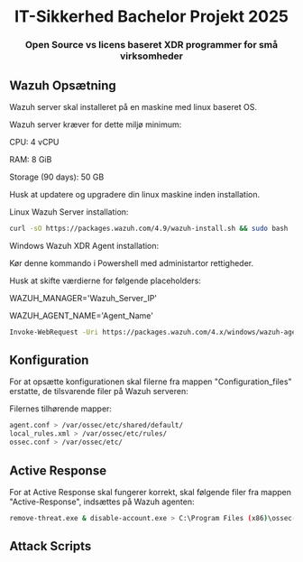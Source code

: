 <h1 align="center">IT-Sikkerhed Bachelor Projekt 2025</h1>
<h3 align="center">Open Source vs licens baseret XDR programmer for små virksomheder</h3>


## Wazuh Opsætning
Wazuh server skal installeret på en maskine med linux baseret OS.

Wazuh server kræver for dette miljø minimum: 

CPU: 4 vCPU 

RAM: 8 GiB 

Storage (90 days): 50 GB 

Husk at updatere og upgradere din linux maskine inden installation.

Linux Wazuh Server installation: 
```sh
curl -sO https://packages.wazuh.com/4.9/wazuh-install.sh && sudo bash ./wazuh-install.sh -a
```
Windows Wazuh XDR Agent installation:

Kør denne kommando i Powershell med administartor rettigheder.

Husk at skifte værdierne for følgende placeholders:

WAZUH_MANAGER='Wazuh_Server_IP'

WAZUH_AGENT_NAME='Agent_Name'

```sh
Invoke-WebRequest -Uri https://packages.wazuh.com/4.x/windows/wazuh-agent-4.9.2-1.msi -OutFile $env:tmp\wazuh-agent; msiexec.exe /i $env:tmp\wazuh-agent /q WAZUH_MANAGER='Wazuh_Server_IP' WAZUH_AGENT_NAME='Agent_Name'
```

## Konfiguration
For at opsætte konfigurationen skal filerne fra mappen "Configuration_files" erstatte, de tilsvarende filer på Wazuh serveren:

Filernes tilhørende mapper:
```sh
agent.conf > /var/ossec/etc/shared/default/
local_rules.xml > /var/ossec/etc/rules/
ossec.conf > /var/ossec/etc/
```

## Active Response
For at Active Response skal fungerer korrekt, skal følgende filer fra mappen "Active-Response", indsættes på Wazuh agenten:
```sh
remove-threat.exe & disable-account.exe > C:\Program Files (x86)\ossec-agent\active-response\bin\
```

## Attack Scripts

